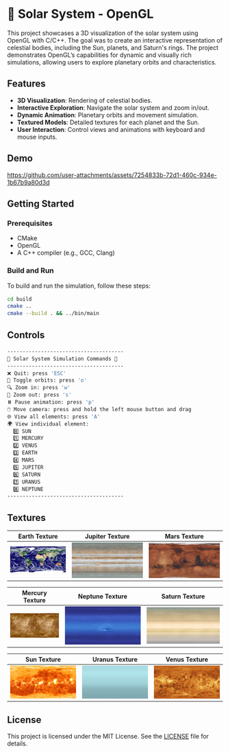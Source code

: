 # 🌌 Solar System - OpenGL

This project showcases a 3D visualization of the solar system using OpenGL with C/C++. The goal was to create an interactive representation of celestial bodies, including the Sun, planets, and Saturn's rings. The project demonstrates OpenGL’s capabilities for dynamic and visually rich simulations, allowing users to explore planetary orbits and characteristics.

## Features

- **3D Visualization**: Rendering of celestial bodies.
- **Interactive Exploration**: Navigate the solar system and zoom in/out.
- **Dynamic Animation**: Planetary orbits and movement simulation.
- **Textured Models**: Detailed textures for each planet and the Sun.
- **User Interaction**: Control views and animations with keyboard and mouse inputs.

## Demo

https://github.com/user-attachments/assets/7254833b-72d1-460c-934e-1b67b9a80d3d

## Getting Started

### Prerequisites

- CMake
- OpenGL
- A C++ compiler (e.g., GCC, Clang)

### Build and Run

To build and run the simulation, follow these steps:

```bash
cd build
cmake ..
cmake --build . && ../bin/main
```

## Controls

```sh
--------------------------------------
🌌 Solar System Simulation Commands 🌌
--------------------------------------
❌ Quit: press 'ESC'
🔄 Toggle orbits: press 'o'
🔍 Zoom in: press 'w'
🔎 Zoom out: press 's'
⏸️ Pause animation: press 'p'
🖱️ Move camera: press and hold the left mouse button and drag
🌐 View all elements: press 'A'
🌍 View individual element:
  0️⃣ SUN
  1️⃣ MERCURY
  2️⃣ VENUS
  3️⃣ EARTH
  4️⃣ MARS
  5️⃣ JUPITER
  6️⃣ SATURN
  7️⃣ URANUS
  8️⃣ NEPTUNE
--------------------------------------
```

## Textures

|Earth Texture|Jupiter Texture|Mars Texture|
|:-:|:-:|:-:|
|![Earth Texture](assets/textures/earth.jpg)|![Jupiter Texture](assets/textures/jupiter.jpg)|![Mars Texture](assets/textures/mars.jpg)|

|Mercury Texture|Neptune Texture|Saturn Texture|
|:-:|:-:|:-:|
|![Mercury Texture](assets/textures/mercury.jpg)|![Neptune Texture](assets/textures/neptune.jpg)|![Saturn Texture](assets/textures/saturn.jpg)|

|Sun Texture|Uranus Texture|Venus Texture|
|:-:|:-:|:-:|
|![Sun Texture](assets/textures/sun.jpg)|![Uranus Texture](assets/textures/uranus.jpg)|![Venus Texture](assets/textures/venus.jpg)|

## License

This project is licensed under the MIT License. See the [LICENSE](LICENSE) file for details.
